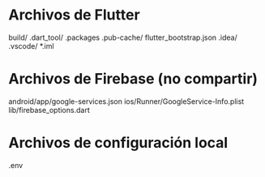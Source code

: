 # Archivos de Flutter
build/
.dart_tool/
.packages
.pub-cache/
flutter_bootstrap.json
.idea/
.vscode/
*.iml

# Archivos de Firebase (no compartir)
android/app/google-services.json
ios/Runner/GoogleService-Info.plist
lib/firebase_options.dart

# Archivos de configuración local
.env

